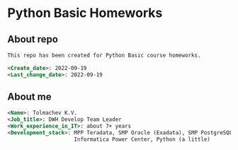 # Python Basic Homeworks

## About repo
```xml
This repo has been created for Python Basic course homeworks. 

<Create_date>: 2022-09-19
<Last_change_date>: 2022-09-19
```

## About me
```xml
<Name>: Tolmachev K.V.
<Job_title>: DWH Develop Team Leader
<Work_experience_in_IT>: about 7+ years
<Development_stack>: MPP Teradata, SMP Oracle (Exadata), SMP PostgreSQL, /
                     Informatica Power Center, Python (a little)
```